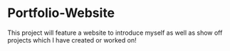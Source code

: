 # Portfolio-Website
This project will feature a website to introduce myself as well as show off projects which I have created or worked on!
